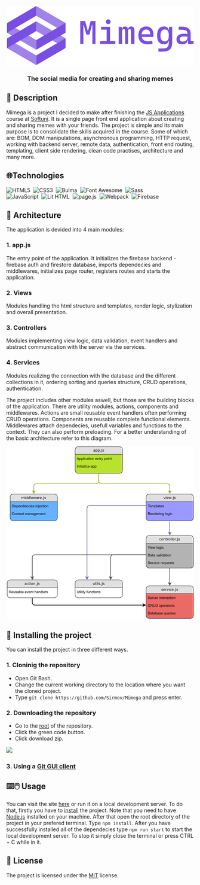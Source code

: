 <p align="center"><img src="https://github.com/Sirmov/Mimega/blob/main/assets/images/readme_banner.png"></p>
<h3 align="center">The social media for creating and sharing memes</h3>

## 📒 Description
Mimega is a project I decided to make after finishing the [JS Applications]() course at [Softuni](). It is a single page front end application about creating and sharing memes with your friends. The project is simple and its main purpose is to consolidate the skills acquired in the course. Some of which are: BOM, DOM manipulations, asynchronous programming, HTTP request, working with backend server, remote data, authentication, front end routing, templating, client side rendering, clean code practises, architecture and many more.

## 🌐Technologies
  
![HTML5](https://img.shields.io/badge/HTML5-E34F26.svg?&style=flat&logo=html5&logoColor=white)&nbsp;
![CSS3](https://img.shields.io/badge/CSS3-%231572B6.svg?&style=flat&logo=css3&logoColor=white)&nbsp;
![Bulma](https://img.shields.io/badge/Bulma-00D1B2?style=for-the-flat&logo=bulma&logoColor=white)&nbsp;
![Font Awesome](https://img.shields.io/badge/Font%20Awesome-528DD7?style=for-the-flat&logo=fontawesome&logoColor=white)&nbsp;
![Sass](https://img.shields.io/badge/Sass-CC6699?style=for-the-flat&logo=sass&logoColor=white)&nbsp;\
![JavaScript](https://img.shields.io/badge/Javascript-a57f1c.svg?&style=flat&logo=javascript&logoColor=%23F7DF1E)&nbsp;
![Lit HTML](https://img.shields.io/badge/Lit%20Html-324FFF.svg?&style=flat&logo=lit&logoColor=%23F7DF1E)&nbsp;
![page.js](https://img.shields.io/badge/page.js-323330.svg?&style=flat&logo=javascript&logoColor=%23F7DF1E)&nbsp;
![Webpack](https://img.shields.io/badge/Webpack-8DD6F9?style=for-the-flat&logo=webpack&logoColor=white)&nbsp;
![Firebase](https://img.shields.io/badge/Firebase-FFCA28?style=for-the-flat&logo=firebase&logoColor=white)&nbsp;

<!-- 
HTML5, CSS3, Bulma, Font Awesome, Sass, JavaScript, Lit Html, page.js, Webpack, Firebase
-->

## 🧱 Architecture
The application is devided into 4 main modules:
### 1. app.js
  The entry point of the application. It initializes the firebase backend - firebase auth and firestore database, imports dependecies and middlewares, initializes page router, registers routes and starts the application.
### 2. Views 
  Modules handling the html structure and templates, render logic, stylization and overall presentation.
### 3. Controllers 
  Modules implementing view logic, data validation, event handlers and abstract communication with the server via the services.
### 4. Services 
  Modules realizing the connection with the database and the different collections in it, ordering sorting and queries structure, CRUD operations, authentication.
  
  The project includes other modules aswell, but those are the building blocks of the application. There are utility modules, actions, components and middlewares.
  Actions are small reusable event handlers often performing CRUD operations. Components are reusable complete functional elements. Middlewares attach dependecies, usefull variables and functions to the context. They can also perform preloading. For a better understanding of the basic architecture refer to this diagram.
<p align="center"><img src="https://github.com/Sirmov/Mimega/blob/main/assets/images/architecture_diagram.png"></p>

## 🎿 Installing the project
You can install the project in three different ways.

### 1. Cloninig the repository
  - Open Git Bash.
  - Change the current working directory to the location where you want the cloned project.
  - Type ```git clone https://github.com/Sirmov/Mimega``` and press enter.

### 2. Downloading the repository
  - Go to the [root](https://github.com/Sirmov/Mimega) of the repository.
  - Click the  green code button.
  - Click download zip.
  <img width="50%" src="https://docs.github.com/assets/cb-20363/images/help/repository/code-button.png">
  
### 3. Using a [Git GUI client](https://git-scm.com/downloads/guis)

## ⌨️🖱️ Usage
You can visit the site [here](https://mimega-b819a.web.app) or run it on a local development server. To do that, firstly you have to [install](https://github.com/Sirmov/Mimega/blob/main/README.md#installing-the-project) the project. Note that you need to have [Node.js](https://nodejs.org/en/) installed on your machine. After that open the root directory of the project in your prefered terminal. Type ```npm install```. After you have successfully installed all of the dependecies type ```npm run start``` to start the local development server. To stop it simply close the terminal or press CTRL + C while in it.

## 📑 License
The project is licensed under the [MIT](https://github.com/Sirmov/Mimega/blob/main/LICENSE) license.

